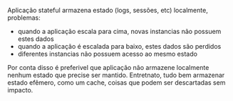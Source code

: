 Aplicação stateful armazena estado (logs, sessões, etc) localmente, problemas:
- quando a aplicação escala para cima, novas instancias não possuem estes dados
- quando a aplicação é escalada para baixo, estes dados são perdidos
- diferentes instancias não possuem acesso ao mesmo estado

Por conta disso é preferivel que aplicação não armazene localmente nenhum estado que precise ser mantido.
Entretnato, tudo bem armazenar estado efêmero, como um cache, coisas que podem ser descartadas sem impacto.